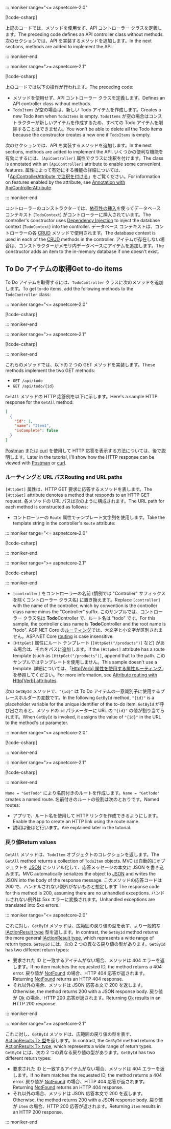 ::: moniker range="<= aspnetcore-2.0"

[!code-csharp[](../../tutorials/first-web-api/samples/2.0/TodoApi/Controllers/TodoController2.cs?name=snippet_todo1)]

<span data-ttu-id="ce977-101">上記のコードでは、メソッドを使用せず、API コントローラー クラスを定義します。</span><span class="sxs-lookup"><span data-stu-id="ce977-101">The preceding code defines an API controller class without methods.</span></span> <span data-ttu-id="ce977-102">次のセクションでは、API を実装するメソッドを追加します。</span><span class="sxs-lookup"><span data-stu-id="ce977-102">In the next sections, methods are added to implement the API.</span></span>

::: moniker-end

::: moniker range=">= aspnetcore-2.1"

[!code-csharp[](../../tutorials/first-web-api/samples/2.1/TodoApi/Controllers/TodoController2.cs?name=snippet_todo1)]

<span data-ttu-id="ce977-103">上のコードでは以下の操作が行われます。</span><span class="sxs-lookup"><span data-stu-id="ce977-103">The preceding code:</span></span>

* <span data-ttu-id="ce977-104">メソッドを使用せず、API コントローラー クラスを定義します。</span><span class="sxs-lookup"><span data-stu-id="ce977-104">Defines an API controller class without methods.</span></span>
* <span data-ttu-id="ce977-105">`TodoItems` が空の場合は、新しい Todo アイテムを作成します。</span><span class="sxs-lookup"><span data-stu-id="ce977-105">Creates a new Todo item when `TodoItems` is empty.</span></span> <span data-ttu-id="ce977-106">`TodoItems` が空の場合はコンストラクターが新しいアイテムを作成するため、すべての Todo アイテムを削除することはできません。</span><span class="sxs-lookup"><span data-stu-id="ce977-106">You won't be able to delete all the Todo items because the constructor creates a new one if `TodoItems` is empty.</span></span>

<span data-ttu-id="ce977-107">次のセクションでは、API を実装するメソッドを追加します。</span><span class="sxs-lookup"><span data-stu-id="ce977-107">In the next sections, methods are added to implement the API.</span></span> <span data-ttu-id="ce977-108">いくつかの便利な機能を有効にするには、`[ApiController]` 属性でクラスに注釈を付けます。</span><span class="sxs-lookup"><span data-stu-id="ce977-108">The class is annotated with an `[ApiController]` attribute to enable some convenient features.</span></span> <span data-ttu-id="ce977-109">属性によって有効にする機能の詳細については、「[ApiControllerAttribute で注釈を付ける](xref:web-api/index#annotation-with-apicontrollerattribute)」をご覧ください。</span><span class="sxs-lookup"><span data-stu-id="ce977-109">For information on features enabled by the attribute, see [Annotation with ApiControllerAttribute](xref:web-api/index#annotation-with-apicontrollerattribute).</span></span>

::: moniker-end

<span data-ttu-id="ce977-110">コントローラーのコンストラクターでは、[依存性の挿入](xref:fundamentals/dependency-injection)を使ってデータベース コンテキスト (`TodoContext`) がコントローラーに挿入されています。</span><span class="sxs-lookup"><span data-stu-id="ce977-110">The controller's constructor uses [Dependency Injection](xref:fundamentals/dependency-injection) to inject the database context (`TodoContext`) into the controller.</span></span> <span data-ttu-id="ce977-111">データベース コンテキストは、コントローラーの各 [CRUD](https://wikipedia.org/wiki/Create,_read,_update_and_delete) メソッドで使用されます。</span><span class="sxs-lookup"><span data-stu-id="ce977-111">The database context is used in each of the [CRUD](https://wikipedia.org/wiki/Create,_read,_update_and_delete) methods in the controller.</span></span> <span data-ttu-id="ce977-112">アイテムが存在しない場合は、コンストラクターがメモリ内データベースにアイテムを追加します。</span><span class="sxs-lookup"><span data-stu-id="ce977-112">The constructor adds an item to the in-memory database if one doesn't exist.</span></span>

## <a name="get-to-do-items"></a><span data-ttu-id="ce977-113">To Do アイテムの取得</span><span class="sxs-lookup"><span data-stu-id="ce977-113">Get to-do items</span></span>

<span data-ttu-id="ce977-114">To Do アイテムを取得するには、`TodoController` クラスに次のメソッドを追加します。</span><span class="sxs-lookup"><span data-stu-id="ce977-114">To get to-do items, add the following methods to the `TodoController` class:</span></span>

::: moniker range="<= aspnetcore-2.0"

[!code-csharp[](../../tutorials/first-web-api/samples/2.0/TodoApi/Controllers/TodoController.cs?name=snippet_GetAll)]

::: moniker-end

::: moniker range=">= aspnetcore-2.1"

[!code-csharp[](../../tutorials/first-web-api/samples/2.1/TodoApi/Controllers/TodoController.cs?name=snippet_GetAll)]

::: moniker-end

<span data-ttu-id="ce977-115">これらのメソッドでは、以下の 2 つの GET メソッドを実装します。</span><span class="sxs-lookup"><span data-stu-id="ce977-115">These methods implement the two GET methods:</span></span>

* `GET /api/todo`
* `GET /api/todo/{id}`

<span data-ttu-id="ce977-116">`GetAll` メソッドの HTTP 応答例を以下に示します。</span><span class="sxs-lookup"><span data-stu-id="ce977-116">Here's a sample HTTP response for the `GetAll` method:</span></span>

```json
[
  {
    "id": 1,
    "name": "Item1",
    "isComplete": false
  }
]
```

<span data-ttu-id="ce977-117">[Postman](https://www.getpostman.com/) または [curl](https://curl.haxx.se/docs/manpage.html) を使用して HTTP 応答を表示する方法については、後で説明します。</span><span class="sxs-lookup"><span data-stu-id="ce977-117">Later in the tutorial, I'll show how the HTTP response can be viewed with [Postman](https://www.getpostman.com/) or [curl](https://curl.haxx.se/docs/manpage.html).</span></span>

### <a name="routing-and-url-paths"></a><span data-ttu-id="ce977-118">ルーティングと URL パス</span><span class="sxs-lookup"><span data-stu-id="ce977-118">Routing and URL paths</span></span>

<span data-ttu-id="ce977-119">`[HttpGet]` 属性は、HTTP GET 要求に応答するメソッドを表します。</span><span class="sxs-lookup"><span data-stu-id="ce977-119">The `[HttpGet]` attribute denotes a method that responds to an HTTP GET request.</span></span> <span data-ttu-id="ce977-120">各メソッドの URL パスは次のように構成されます。</span><span class="sxs-lookup"><span data-stu-id="ce977-120">The URL path for each method is constructed as follows:</span></span>

* <span data-ttu-id="ce977-121">コントローラーの `Route` 属性でテンプレート文字列を使用します。</span><span class="sxs-lookup"><span data-stu-id="ce977-121">Take the template string in the controller's `Route` attribute:</span></span>

::: moniker range="<= aspnetcore-2.0"

[!code-csharp[](../../tutorials/first-web-api/samples/2.0/TodoApi/Controllers/TodoController.cs?name=TodoController&highlight=3)]

::: moniker-end

::: moniker range=">= aspnetcore-2.1"

[!code-csharp[](../../tutorials/first-web-api/samples/2.1/TodoApi/Controllers/TodoController.cs?name=TodoController&highlight=3)]

::: moniker-end

* <span data-ttu-id="ce977-122">`[controller]` をコントローラーの名前 (慣例では "Controller" サフィックスを除くコントローラー クラス名) に置き換えます。</span><span class="sxs-lookup"><span data-stu-id="ce977-122">Replace `[controller]` with the name of the controller, which by convention is the controller class name minus the "Controller" suffix.</span></span> <span data-ttu-id="ce977-123">このサンプルでは、コントローラー クラス名は **Todo**Controller で、ルート名は "todo" です。</span><span class="sxs-lookup"><span data-stu-id="ce977-123">For this sample, the controller class name is **Todo**Controller and the root name is "todo".</span></span> <span data-ttu-id="ce977-124">ASP.NET Core の[ルーティング](xref:mvc/controllers/routing)では、大文字と小文字が区別されません。</span><span class="sxs-lookup"><span data-stu-id="ce977-124">ASP.NET Core [routing](xref:mvc/controllers/routing) is case insensitive.</span></span>
* <span data-ttu-id="ce977-125">`[HttpGet]` 属性にルート テンプレート (`[HttpGet("/products")]` など) がある場合は、それをパスに追加します。</span><span class="sxs-lookup"><span data-stu-id="ce977-125">If the `[HttpGet]` attribute has a route template (such as `[HttpGet("/products")]`, append that to the path.</span></span> <span data-ttu-id="ce977-126">このサンプルではテンプレートを使用しません。</span><span class="sxs-lookup"><span data-stu-id="ce977-126">This sample doesn't use a template.</span></span> <span data-ttu-id="ce977-127">詳細については、「[Http[Verb] 属性を使用する属性ルーティング](xref:mvc/controllers/routing#attribute-routing-with-httpverb-attributes)」を参照してください。</span><span class="sxs-lookup"><span data-stu-id="ce977-127">For more information, see [Attribute routing with Http[Verb] attributes](xref:mvc/controllers/routing#attribute-routing-with-httpverb-attributes).</span></span>

<span data-ttu-id="ce977-128">次の `GetById` メソッドで、`"{id}"` は To Do アイテムの一意識別子に使用するプレースホルダーの変数です。</span><span class="sxs-lookup"><span data-stu-id="ce977-128">In the following `GetById` method, `"{id}"` is a placeholder variable for the unique identifier of the to-do item.</span></span> <span data-ttu-id="ce977-129">`GetById` が呼び出されると、メソッドの `id` パラメーターに URL の `"{id}"` の値が割り当てられます。</span><span class="sxs-lookup"><span data-stu-id="ce977-129">When `GetById` is invoked, it assigns the value of `"{id}"` in the URL to the method's `id` parameter.</span></span>

::: moniker range="<= aspnetcore-2.0"

[!code-csharp[](../../tutorials/first-web-api/samples/2.0/TodoApi/Controllers/TodoController.cs?name=snippet_GetByID&highlight=1-2)]

::: moniker-end

::: moniker range=">= aspnetcore-2.1"

[!code-csharp[](../../tutorials/first-web-api/samples/2.1/TodoApi/Controllers/TodoController.cs?name=snippet_GetByID&highlight=1-2)]

::: moniker-end

<span data-ttu-id="ce977-130">`Name = "GetTodo"` により名前付きのルートを作成します。</span><span class="sxs-lookup"><span data-stu-id="ce977-130">`Name = "GetTodo"` creates a named route.</span></span> <span data-ttu-id="ce977-131">名前付きのルートの役割は次のとおりです。</span><span class="sxs-lookup"><span data-stu-id="ce977-131">Named routes:</span></span>

* <span data-ttu-id="ce977-132">アプリで、ルート名を使用して HTTP リンクを作成できるようにします。</span><span class="sxs-lookup"><span data-stu-id="ce977-132">Enable the app to create an HTTP link using the route name.</span></span>
* <span data-ttu-id="ce977-133">説明は後ほど行います。</span><span class="sxs-lookup"><span data-stu-id="ce977-133">Are explained later in the tutorial.</span></span>

### <a name="return-values"></a><span data-ttu-id="ce977-134">戻り値</span><span class="sxs-lookup"><span data-stu-id="ce977-134">Return values</span></span>

<span data-ttu-id="ce977-135">`GetAll` メソッドは、`TodoItem` オブジェクトのコレクションを返します。</span><span class="sxs-lookup"><span data-stu-id="ce977-135">The `GetAll` method returns a collection of `TodoItem` objects.</span></span> <span data-ttu-id="ce977-136">MVC は自動的にオブジェクトを [JSON](https://www.json.org/) にシリアル化して、応答メッセージの本文に JSON を書き込みます。</span><span class="sxs-lookup"><span data-stu-id="ce977-136">MVC automatically serializes the object to [JSON](https://www.json.org/) and writes the JSON into the body of the response message.</span></span> <span data-ttu-id="ce977-137">このメソッドの応答コードは 200 で、ハンドルされない例外がないものと想定します </span><span class="sxs-lookup"><span data-stu-id="ce977-137">The response code for this method is 200, assuming there are no unhandled exceptions.</span></span> <span data-ttu-id="ce977-138">ハンドルされない例外は 5xx エラーに変換されます。</span><span class="sxs-lookup"><span data-stu-id="ce977-138">Unhandled exceptions are translated into 5xx errors.</span></span>

::: moniker range="<= aspnetcore-2.0"

<span data-ttu-id="ce977-139">これに対し、`GetById` メソッドは、広範囲の戻り値の型を表す、より一般的な [IActionResult type](xref:web-api/action-return-types#iactionresult-type) 型を返します。</span><span class="sxs-lookup"><span data-stu-id="ce977-139">In contrast, the `GetById` method returns the more general [IActionResult type](xref:web-api/action-return-types#iactionresult-type), which represents a wide range of return types.</span></span> <span data-ttu-id="ce977-140">`GetById` には、次の 2 つの異なる戻り値の型があります。</span><span class="sxs-lookup"><span data-stu-id="ce977-140">`GetById` has two different return types:</span></span>

* <span data-ttu-id="ce977-141">要求された ID と一致するアイテムがない場合、メソッドは 404 エラーを返します。</span><span class="sxs-lookup"><span data-stu-id="ce977-141">If no item matches the requested ID, the method returns a 404 error.</span></span> <span data-ttu-id="ce977-142">戻り値が [NotFound](/dotnet/api/microsoft.aspnetcore.mvc.controllerbase.notfound) の場合、HTTP 404 応答が返されます。</span><span class="sxs-lookup"><span data-stu-id="ce977-142">Returning [NotFound](/dotnet/api/microsoft.aspnetcore.mvc.controllerbase.notfound) returns an HTTP 404 response.</span></span>
* <span data-ttu-id="ce977-143">それ以外の場合、メソッドは JSON 応答本文で 200 を返します。</span><span class="sxs-lookup"><span data-stu-id="ce977-143">Otherwise, the method returns 200 with a JSON response body.</span></span> <span data-ttu-id="ce977-144">戻り値が [Ok](/dotnet/api/microsoft.aspnetcore.mvc.controllerbase.ok) の場合、HTTP 200 応答が返されます。</span><span class="sxs-lookup"><span data-stu-id="ce977-144">Returning [Ok](/dotnet/api/microsoft.aspnetcore.mvc.controllerbase.ok) results in an HTTP 200 response.</span></span>

::: moniker-end

::: moniker range=">= aspnetcore-2.1"

<span data-ttu-id="ce977-145">これに対し、`GetById` メソッドは、広範囲の戻り値の型を表す、[ActionResult\<T> 型](xref:web-api/action-return-types#actionresultt-type)を返します。</span><span class="sxs-lookup"><span data-stu-id="ce977-145">In contrast, the `GetById` method returns the [ActionResult\<T> type](xref:web-api/action-return-types#actionresultt-type), which represents a wide range of return types.</span></span> <span data-ttu-id="ce977-146">`GetById` には、次の 2 つの異なる戻り値の型があります。</span><span class="sxs-lookup"><span data-stu-id="ce977-146">`GetById` has two different return types:</span></span>

* <span data-ttu-id="ce977-147">要求された ID と一致するアイテムがない場合、メソッドは 404 エラーを返します。</span><span class="sxs-lookup"><span data-stu-id="ce977-147">If no item matches the requested ID, the method returns a 404 error.</span></span> <span data-ttu-id="ce977-148">戻り値が [NotFound](/dotnet/api/microsoft.aspnetcore.mvc.controllerbase.notfound) の場合、HTTP 404 応答が返されます。</span><span class="sxs-lookup"><span data-stu-id="ce977-148">Returning [NotFound](/dotnet/api/microsoft.aspnetcore.mvc.controllerbase.notfound) returns an HTTP 404 response.</span></span>
* <span data-ttu-id="ce977-149">それ以外の場合、メソッドは JSON 応答本文で 200 を返します。</span><span class="sxs-lookup"><span data-stu-id="ce977-149">Otherwise, the method returns 200 with a JSON response body.</span></span> <span data-ttu-id="ce977-150">戻り値が `item` の場合、HTTP 200 応答が返されます。</span><span class="sxs-lookup"><span data-stu-id="ce977-150">Returning `item` results in an HTTP 200 response.</span></span>

::: moniker-end
